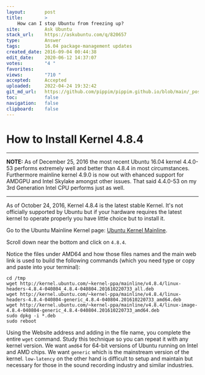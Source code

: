 ```yaml
---
layout:       post
title:        >
    How can I stop Ubuntu from freezing up?
site:         Ask Ubuntu
stack_url:    https://askubuntu.com/q/820657
type:         Answer
tags:         16.04 package-management updates
created_date: 2016-09-04 00:44:38
edit_date:    2020-06-12 14:37:07
votes:        "4 "
favorites:    
views:        "710 "
accepted:     Accepted
uploaded:     2022-04-24 19:32:42
git_md_url:   https://github.com/pippim/pippim.github.io/blob/main/_posts/2016/2016-09-04-How-can-I-stop-Ubuntu-from-freezing-up_.md
toc:          false
navigation:   false
clipboard:    false
---
```


# How to Install Kernel 4.8.4


----------


**NOTE:** As of December 25, 2016 the most recent Ubuntu 16.04 kernel 4.4.0-53 performs extremely well and better than 4.8.4 in most circumstances. Furthermore mainline kernel 4.9.0 is now out with ehanced support for AMDGPU and Intel Skylake amongst other issues. That said 4.4.0-53 on my 3rd Generation Intel CPU performs just as well.


----------


As of October 24, 2016, Kernel 4.8.4 is the latest stable Kernel. It's not officially supported by Ubuntu but if your hardware requires the latest kernel to operate properly you have little choice but to install it.

Go to the Ubuntu Mainline Kernel page: [Ubuntu Kernel Mainline][1].

Scroll down near the bottom and click on `4.8.4`.

Notice the files under AMD64 and how those files names and the main web link is used to build the following commands (which you need type or copy and paste into your terminal):

``` 
cd /tmp
wget http://kernel.ubuntu.com/~kernel-ppa/mainline/v4.8.4/linux-headers-4.8.4-040804_4.8.4-040804.201610220733_all.deb
wget http://kernel.ubuntu.com/~kernel-ppa/mainline/v4.8.4/linux-headers-4.8.4-040804-generic_4.8.4-040804.201610220733_amd64.deb
wget http://kernel.ubuntu.com/~kernel-ppa/mainline/v4.8.4/linux-image-4.8.4-040804-generic_4.8.4-040804.201610220733_amd64.deb
sudo dpkg -i *.deb
sudo reboot
```

Using the Website address and adding in the file name, you complete the entire `wget` command. Study this technique so you can repeat it with any kernel version. We want `amd64` for 64-bit versions of Ubuntu running on Intel and AMD chips. We want `generic` which is the mainstream version of the kernel. `low-latency` on the other hand is difficult to setup and maintain but necessary for those in the sound recording industry and similar industries.


  [1]: http://kernel.ubuntu.com/~kernel-ppa/mainline/
